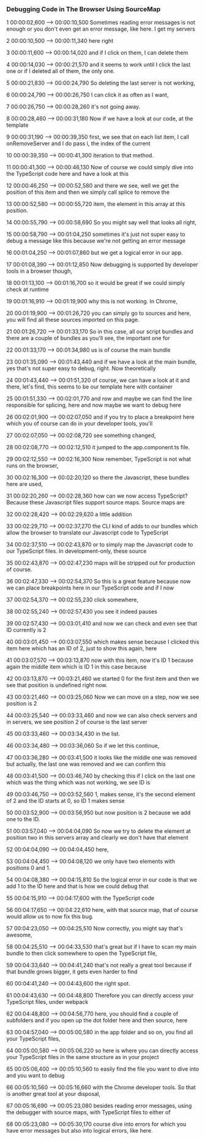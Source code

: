 ### Debugging Code in The Browser Using SourceMap

1
00:00:02,600 --> 00:00:10,500
Sometimes reading error messages is not enough or you don't even get an error message, like here. I get my servers

2
00:00:10,500 --> 00:00:11,340
here right

3
00:00:11,600 --> 00:00:14,020
and if I click on them, I can delete them

4
00:00:14,030 --> 00:00:21,570
and it seems to work until I click the last one or if I deleted all of them, the only one.

5
00:00:21,830 --> 00:00:24,790
So deleting the last server is not working,

6
00:00:24,790 --> 00:00:26,750
I can click it as often as I want,

7
00:00:26,750 --> 00:00:28,260
it's not going away.

8
00:00:28,460 --> 00:00:31,180
Now if we have a look at our code, at the template

9
00:00:31,190 --> 00:00:39,350
first, we see that on each list item, I call onRemoveServer and I do pass i, the index of the current

10
00:00:39,350 --> 00:00:41,300
iteration to that method.

11
00:00:41,300 --> 00:00:46,130
Now of course we could simply dive into the TypeScript code here and have a look at this

12
00:00:46,250 --> 00:00:52,580
and there we see, well we get the position of this item and then we simply call splice to remove the

13
00:00:52,580 --> 00:00:55,720
item, the element in this array at this position.

14
00:00:55,790 --> 00:00:58,690
So you might say well that looks all right,

15
00:00:58,790 --> 00:01:04,250
sometimes it's just not super easy to debug a message like this because we're not getting an error message

16
00:01:04,250 --> 00:01:07,860
but we get a logical error in our app.

17
00:01:08,390 --> 00:01:12,850
Now debugging is supported by developer tools in a browser though,

18
00:01:13,100 --> 00:01:16,700
so it would be great if we could simply check at runtime

19
00:01:16,910 --> 00:01:19,900
why this is not working. In Chrome,

20
00:01:19,900 --> 00:01:26,720
you can simply go to sources and here, you will find all these sources imported on this page.

21
00:01:26,720 --> 00:01:33,170
So in this case, all our script bundles and there are a couple of bundles as you'll see, the important one for

22
00:01:33,170 --> 00:01:34,980
us is of course the main bundle

23
00:01:35,090 --> 00:01:43,440
and if we have a look at the main bundle, yes that's not super easy to debug, right. Now theoretically

24
00:01:43,440 --> 00:01:51,320
of course, we can have a look at it and there, let's find, this seems to be our template here with container

25
00:01:51,330 --> 00:02:01,770
and row and maybe we can find the line responsible for splicing, here and now maybe we want to debug here

26
00:02:01,900 --> 00:02:07,050
and if you try to place a breakpoint here which you of course can do in your developer tools, you'll

27
00:02:07,050 --> 00:02:08,720
see something changed,

28
00:02:08,770 --> 00:02:12,510
it jumped to the app.component.ts file.

29
00:02:12,550 --> 00:02:16,300
Now remember, TypeScript is not what runs on the browser,

30
00:02:16,300 --> 00:02:20,120
so there the Javascript, these bundles here are used,

31
00:02:20,260 --> 00:02:28,360
how can we now access TypeScript? Because these Javascript files support source maps. Source maps are

32
00:02:28,420 --> 00:02:29,620
a little addition

33
00:02:29,710 --> 00:02:37,270
the CLI kind of adds to our bundles which allow the browser to translate our Javascript code to TypeScript

34
00:02:37,510 --> 00:02:43,870
or to simply map the Javascript code to our TypeScript files. In development-only, these source

35
00:02:43,870 --> 00:02:47,230
maps will be stripped out for production of course.

36
00:02:47,330 --> 00:02:54,370
So this is a great feature because now we can place breakpoints here in our TypeScript code and if I now

37
00:02:54,370 --> 00:02:55,230
click somewhere,

38
00:02:55,240 --> 00:02:57,430
you see it indeed pauses

39
00:02:57,430 --> 00:03:01,410
and now we can check and even see that ID currently is 2

40
00:03:01,450 --> 00:03:07,550
which makes sense because I clicked this item here which has an ID of 2, just to show this again, here

41
00:03:07,570 --> 00:03:13,870
now with this item, now it's ID 1 because again the middle item which is ID 1 in this case because

42
00:03:13,870 --> 00:03:21,460
we started 0 for the first item and then we see that position is undefined right now.

43
00:03:21,460 --> 00:03:25,060
Now we can move on a step, now we see position is 2

44
00:03:25,540 --> 00:03:33,460
and now we can also check servers and in servers, we see position 2 of course is the last server

45
00:03:33,460 --> 00:03:34,430
in the list.

46
00:03:34,480 --> 00:03:36,060
So if we let this continue,

47
00:03:36,280 --> 00:03:41,500
it looks like the middle one was removed but actually, the last one was removed and we can confirm this

48
00:03:41,500 --> 00:03:46,740
by checking this if I click on the last one which was the thing which was not working, we see ID is

49
00:03:46,750 --> 00:03:52,560
1, makes sense, it's the second element of 2 and the ID starts at 0, so ID 1 makes sense

50
00:03:52,900 --> 00:03:56,950
but now position is 2 because we add one to the ID.

51
00:03:57,040 --> 00:04:04,090
So now we try to delete the element at position two in this servers array and clearly we don't have that element

52
00:04:04,090 --> 00:04:04,450
here,

53
00:04:04,450 --> 00:04:08,120
we only have two elements with positions 0 and 1.

54
00:04:08,380 --> 00:04:15,810
So the logical error in our code is that we add 1 to the ID here and that is how we could debug that

55
00:04:15,910 --> 00:04:17,600
with the TypeScript code

56
00:04:17,650 --> 00:04:22,610
here, with that source map, that of course would allow us to now fix this bug.

57
00:04:23,050 --> 00:04:25,510
Now correctly, you might say that's awesome,

58
00:04:25,510 --> 00:04:33,530
that's great but if I have to scan my main bundle to then click somewhere to open the TypeScript file,

59
00:04:33,640 --> 00:04:41,240
that's not really a great tool because if that bundle grows bigger, it gets even harder to find

60
00:04:41,240 --> 00:04:43,600
the right spot.

61
00:04:43,630 --> 00:04:48,800
Therefore you can directly access your TypeScript files, under webpack

62
00:04:48,800 --> 00:04:56,770
here, you should find a couple of subfolders and if you open up the dot folder here and then source, here

63
00:04:57,040 --> 00:05:00,580
in the app folder and so on, you find all your TypeScript files,

64
00:05:00,580 --> 00:05:06,220
so here is where you can directly access your TypeScript files in the same structure as in your project

65
00:05:06,400 --> 00:05:10,560
to easily find the file you want to dive into and you want to debug

66
00:05:10,560 --> 00:05:16,660
with the Chrome developer tools. So that is another great tool at your disposal,

67
00:05:16,690 --> 00:05:23,080
besides reading error messages, using the debugger with source maps, with TypeScript files to either of

68
00:05:23,080 --> 00:05:30,170
course dive into errors for which you have error messages but also into logical errors, like here.
